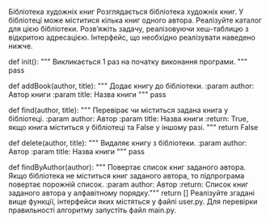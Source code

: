 Бібліотека художніх книг
Розглядається бібліотека художніх книг. У бібліотеці може міститися кілька книг одного автора. Реалізуйте каталог для цією бібліотеки. Розв’яжіть задачу, реалізовуючи хеш-таблицю з відкритою адресацією. Інтерфейс, що необхідно реалізувати наведено нижче.

def init():
    """ Викликається 1 раз на початку виконання програми. """
    pass

def addBook(author, title):
    """ Додає книгу до бібліотеки.
    :param author: Автор книги
    :param title: Назва книги
    """
    pass

def find(author, title):
    """ Перевірає чи міститься задана книга у бібліотеці.
    :param author: Автор
    :param title: Назва книги
    :return: True, якщо книга міститься у бібліотеці та 
             False у іншому разі. """
    return False

def delete(author, title):
    """ Видаляє книгу з бібліотеки.
    :param author: Автор
    :param title: Назва книги
    """
    pass

def findByAuthor(author):
    """ Повертає список книг заданого автора.
    Якщо бібліотека не міститься книг заданого автора, 
    то підпрограма повертає порожній список.
    :param author: Автор
    :return: Список книг заданого автора у алфавітному порядку."""
    return []
Реалізуйте згадані вище функції, інтерфейси яких містяться у файлі user.py. Для перевірки правильності алгоритму запустіть файл main.py.

